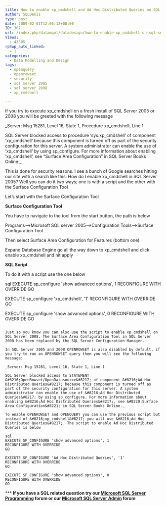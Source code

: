 ```yaml
---
title: How to enable xp_cmdshell and Ad Hoc Distributed Queries on SQL Server 2005
author: SQLDenis
type: post
date: 2009-02-01T12:06:12+00:00
ID: 307
url: /index.php/datamgmt/datadesign/how-to-enable-xp_cmdshell-on-sql-server-2005/
views:
  - 43505
rp4wp_auto_linked:
  - 1
categories:
  - Data Modelling and Design
tags:
  - openquery
  - openrowset
  - security
  - sql server 2005
  - sql server 2008
  - xp_cmdshell

---
```

If you try to execute xp_cmdshell on a fresh install of SQL Server 2005 or 2008 you will be greeted with the following message

_Server: Msg 15281, Level 16, State 1, Procedure xp_cmdshell, Line 1
  
SQL Server blocked access to procedure &#8216;sys.xp\_cmdshell&#8217; of component &#8216;xp\_cmdshell&#8217; because this component is turned off as part of the security configuration for this server. A system administrator can enable the use of &#8216;xp\_cmdshell&#8217; by using sp\_configure. For more information about enabling &#8216;xp_cmdshell&#8217;, see &#8220;Surface Area Configuration&#8221; in SQL Server Books Online._

This is done for security reasons. I see a bunch of Google searches hitting our site with a search like this: How do I enable xp_cmdshell in SQL Server 2005? Well you can do it two ways; one is with a script and the other with the Surface Configuration Tool
  
Let&#8217;s start with the Surface Configuration Tool

**Surface Configuration Tool**
  
You have to navigate to the tool from the start button, the path is below
  
Programs&#8211;>Microsoft SQL server 2005&#8211;>Configuration Tools&#8211;>Surface Configuration Tool

Then select Surface Area Configuration for Features (bottom one)
  
Expand Database Engine go all the way down to xp\_cmdshell and click enable xp\_cmdshell and hit apply

**SQL Script**
  
To do it with a script use the one below

sql
EXECUTE sp_configure 'show advanced options', 1
RECONFIGURE WITH OVERRIDE
GO

EXECUTE sp_configure 'xp_cmdshell', '1'
RECONFIGURE WITH OVERRIDE
GO

EXECUTE sp_configure 'show advanced options', 0
RECONFIGURE WITH OVERRIDE
GO
```

Just so you know you can also use the script to enable xp_cmdshell on SQL Server 2008. The Surface Area Configuration Tool in SQL Server 2008 has been replaced by the SQL Server Configuration Manager.

In SQL Server 2005 and 2008 OPENROWSET is also disabled by default, if you try to run an OPENROWSET query then you will see the following message:

_Server: Msg 15281, Level 16, State 1, Line 1
  
SQL Server blocked access to STATEMENT &#8216;OpenRowset/OpenDatasource&#8217; of component &#8216;Ad Hoc Distributed Queries&#8217; because this component is turned off as part of the security configuration for this server. A system administrator can enable the use of &#8216;Ad Hoc Distributed Queries&#8217; by using sp_configure. For more information about enabling &#8216;Ad Hoc Distributed Queries&#8217;, see &#8220;Surface Area Configuration&#8221; in SQL Server Books Online._

To enable OPENROWSET and OPENQUERY you can use the previous script but instead of &#8216;xp_cmdshell&#8217; you will use &#8216;Ad Hoc Distributed Queries&#8217;. The script to enable Ad Hoc Distributed Queries is below

sql
EXECUTE SP_CONFIGURE 'show advanced options', 1
RECONFIGURE WITH OVERRIDE
GO
 
EXECUTE SP_CONFIGURE 'Ad Hoc Distributed Queries', '1'
RECONFIGURE WITH OVERRIDE
GO
 
EXECUTE SP_CONFIGURE 'show advanced options', 0
RECONFIGURE WITH OVERRIDE
GO
```



\*** **If you have a SQL related question try our [Microsoft SQL Server Programming][1] forum or our [Microsoft SQL Server Admin][2] forum**<ins></ins>

 [1]: http://forum.ltd.local/viewforum.php?f=17
 [2]: http://forum.ltd.local/viewforum.php?f=22